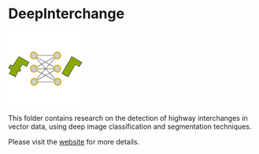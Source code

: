 # DeepInterchange

![logo](logo_deepmapgen_small2.png)

This folder contains research on the detection of highway interchanges in vector data, using deep image classification and segmentation techniques.

Please visit the [website][1] for more details.

[1]:  https://umrlastig.github.io/DeepMapGen/
